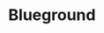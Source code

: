 ---
layout: startup_page
title: "Blueground"
id: "theblueground.com"
permalink: "/bluegroundtheblueground.com04202025/"
website: "https://www.theblueground.com/"
funding_round: "Series D"
funding_amount: "$45M"
investors: "Susquehanna Private Equity Investments, LLLP (Susquehanna), WestCap"
about: "Blueground is the largest global operator of furnished, flexible rentals for 30+ day stays, providing a curated network of high-quality homes in desirable locations worldwide. Their tech-enabled platform offers a seamless booking and management experience for both individual and corporate clients, catering to the growing demand for flexible living arrangements. They have also expanded into franchising and a partner network to further grow their global reach."
markets: "PropTech, Real Estate"
hq: "New York, New York, United States"
founded_year: "2013"
linkedin: "https://www.linkedin.com/company/blueground-co/"
twitter: "https://twitter.com/theblueground"
instagram: "https://www.instagram.com/bluegroundhomes/"
facebook: "https://www.facebook.com/theblueground/"
crunchbase: "https://www.crunchbase.com/organization/blueground"
pitchbook: "https://pitchbook.com/profiles/company/168878-62"

# SEO Optimization
meta_title: "Blueground - Series D Funding ($45M)"
meta_description: "Blueground, Blueground is the largest global operator of furnished, flexible rentals for 30+ day stays, providing a curated network of high-quality homes in desir..."
meta_keywords: "Blueground, PropTech, Real Estate, Series D funding"
canonical_url: "https://pkprojectstartups.github.io/projectstartups.com/bluegroundtheblueground.com04202025/"
---